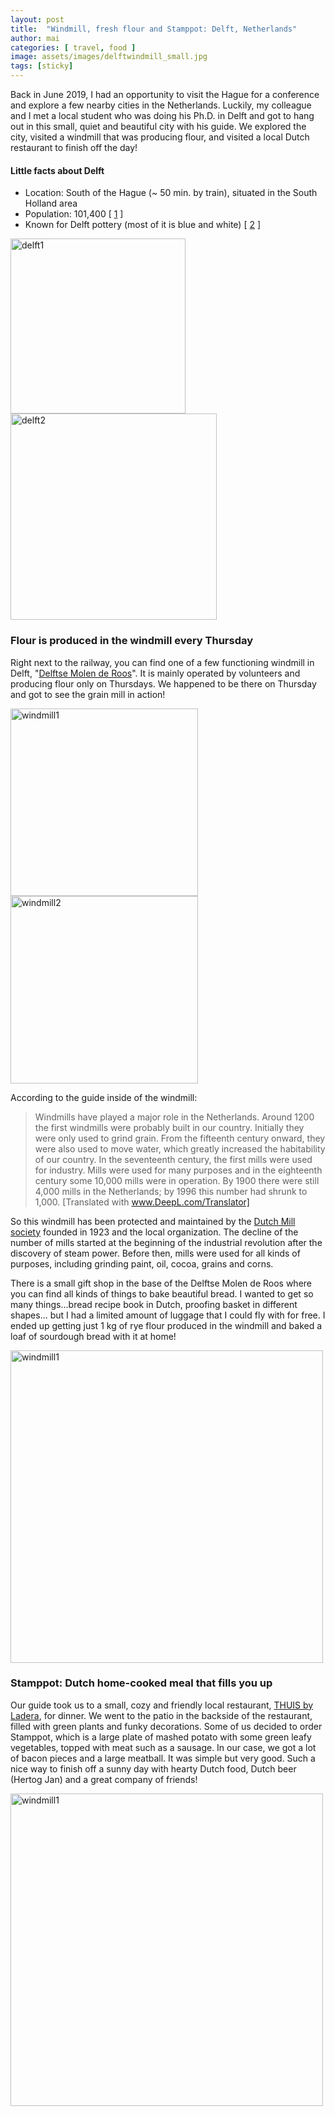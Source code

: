 ```yaml
---
layout: post
title:  "Windmill, fresh flour and Stamppot: Delft, Netherlands"
author: mai
categories: [ travel, food ]
image: assets/images/delftwindmill_small.jpg
tags: [sticky]
---
```


Back in June 2019, I had an opportunity to visit the Hague for a conference and explore a few nearby cities in the Netherlands. Luckily, my colleague and I met a local student who was doing his Ph.D. in Delft and got to hang out in this small, quiet and beautiful city with his guide. We explored the city, visited a windmill that was producing flour, and visited a local Dutch restaurant to finish off the day!

#### Little facts about Delft

- Location: South of the Hague (~ 50 min. by train), situated in the South Holland area
- Population: 101,400 [ [1] ]
- Known for Delft pottery (most of it is blue and white) [ [2] ]

<img src="{{ site.url }}/assets/images/delftcanel.jpg" alt="delft1" width="280"/> <img src="{{ site.url }}/assets/images/delftchurch.jpg" alt="delft2" width="330"/>

### Flour is produced in the windmill every Thursday 

Right next to the railway, you can find one of a few functioning windmill in Delft, "[Delftse Molen de Roos]". It is mainly operated by volunteers and producing flour only on Thursdays. We happened to be there on Thursday and got to see the grain mill in action! 

<img src="{{ site.url }}/assets/images/delftwindmill.jpg" alt="windmill1" width="300"/> <img src="{{ site.url }}/assets/images/insidewindmill.jpg" alt="windmill2" width="300"/>

According to the guide inside of the windmill:

> Windmills have played a major role in the Netherlands. 
Around 1200 the first windmills were probably built in our country. 
Initially they were only used to grind grain.
From the fifteenth century onward, they were also used to move water, which greatly increased the habitability of our country. In the seventeenth century, the first mills were used for industry. 
Mills were used for many purposes and in the eighteenth century some 10,000 mills were in operation. By 1900 there were still 4,000 mills in the Netherlands; by 1996 this number had shrunk to 1,000. [Translated with www.DeepL.com/Translator]

So this windmill has been protected and maintained by the [Dutch Mill society] founded in 1923 and the local organization. The decline of the number of mills started at the beginning of the industrial revolution after the discovery of steam power. Before then, mills were used for all kinds of purposes, including grinding paint, oil, cocoa, grains and corns. 

There is a small gift shop in the base of the Delftse Molen de Roos where you can find all kinds of things to bake beautiful bread. I wanted to get so many things...bread recipe book in Dutch, proofing basket in different shapes... but I had a limited amount of luggage that I could fly with for free. I ended up getting just 1 kg of rye flour produced in the windmill and baked a loaf of sourdough bread with it at home!

<img src="{{ site.url }}/assets/images/bread.jpg" alt="windmill1" width="500"/>

### Stamppot: Dutch home-cooked meal that fills you up

Our guide took us to a small, cozy and friendly local restaurant, [THUIS by Ladera], for dinner. 
We went to the patio in the backside of the restaurant, filled with green plants and funky decorations. Some of us decided to order Stamppot, which is a large plate of mashed potato with some green leafy vegetables, topped with meat such as a sausage. In our case, we got a lot of bacon pieces and a large meatball. It was simple but very good. Such a nice way to finish off a sunny day with hearty Dutch food, Dutch beer (Hertog Jan) and a great company of friends!


<img src="{{ site.url }}/assets/images/dutchfood.jpg" alt="windmill1" width="500"/>



[1]: https://opendata.cbs.nl/statline/#/CBS/nl/dataset/37230NED/table?fromstatweb
[2]: https://kalden.home.xs4all.nl/dblue/delftblue-workshopENG.htm
[Delftse Molen de Roos]: https://delftsemolen.nl/
[Translated with www.DeepL.com/Translator]: https://www.deepl.com/translator
[Dutch Mill society]: https://www.molens.nl/english/
[THUIS by Ladera]: https://www.facebook.com/thuisbyladera
